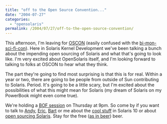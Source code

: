 ```yaml
---
title: "off to the Open Source Convention..."
date: "2004-07-27"
categories:
  - "opensolaris"
permalink: /2004/07/27/off-to-the-open-source-convention/
---
```


This afternoon, I'm leaving for [OSCON](http://conferences.oreillynet.com/os2004) (easily confused with the [bi-mon-sci-fi-con](http://www.snpp.com/episodes/AABF05)). Here in Solaris Kernel Development we've been talking a bunch about the impending open sourcing of Solaris and what that's going to look like. I'm very excited about OpenSolaris itself, and I'm looking forward to talking to folks at OSCON to hear what they think.

The part they're going to find most surprising is that this is for real. Within a year or two, there are going to be people from outside of Sun contributing to Solaris. Period. It's going to be a little scary, but I'm excited about the possibilities of what this might mean for Solaris (my dream of Solaris on my PowerBook might even come true).

We're holding a [BOF session](http://conferences.oreillynet.com/cs/os2004/view/e_sess/5804) on Thursday at 9pm. So come by if you want to talk to [Andy](http://blogs.sun.com/tucker), [Eric](http://blogs.sun.com/eschrock), [Bart](http://blogs.sun.com/barts) or me about the [cool stuff](http://dtrace.org/blogs/ahl/the_solaris_10_top_11) in Solaris 10 or about [open sourcing Solaris](http://blogs.sun.com/roller/page/tucker/20040618#on_opening_up_solaris). Stay for the free ([as in beer](http://www.gnu.org/philosophy/free-sw.html)) beer.
